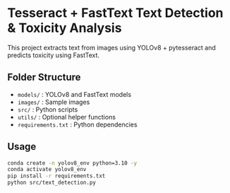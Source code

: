 # Tesseract + FastText Text Detection & Toxicity Analysis

This project extracts text from images using YOLOv8 + pytesseract and predicts toxicity using FastText.

## Folder Structure

- `models/` : YOLOv8 and FastText models
- `images/` : Sample images
- `src/`    : Python scripts
- `utils/`  : Optional helper functions
- `requirements.txt` : Python dependencies

## Usage

```bash
conda create -n yolov8_env python=3.10 -y
conda activate yolov8_env
pip install -r requirements.txt
python src/text_detection.py
